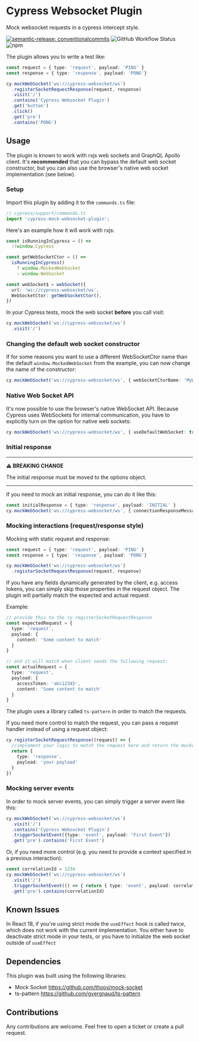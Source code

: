 # Cypress Websocket Plugin

Mock websocket requests in a cypress intercept style.

[![semantic-release: conventionalcommits](https://img.shields.io/badge/semantic--release-conventionalcommits-e10079?logo=semantic-release)](https://github.com/semantic-release/semantic-release)
![GitHub Workflow Status](https://img.shields.io/github/actions/workflow/status/coco1979ka/cypress-websocket-plugin/publish-plugin.yml)
![npm](https://img.shields.io/npm/v/cypress-mock-websocket-plugin)

The plugin allows you to write a test like:

```typescript
const request = { type: 'request', payload: 'PING' }
const response = { type: 'response', payload: 'PONG'}

cy.mockWebSocket('ws://cypress-websocket/ws')
  .registerSocketRequestResponse(request, response)
  .visit('/')
  .contains('Cypress Websocket Plugin')
  .get('button')
  .click()
  .get('pre')
  .contains('PONG')
```


## Usage

The plugin is known to work with rxjs web sockets and GraphQL Apollo client. 
It's **recommended** that you can bypass the default web socket constructor, but you can 
also use the browser's native web socket implementation (see below).

### Setup

Import this plugin by adding it to the `commands.ts` file:

```typescript
// cypress/support/commands.ts
import 'cypress-mock-websocket-plugin';
```

Here's an example how it will work with rxjs:

```typescript
const isRunningInCypress = () =>
  !!window.Cypress

const getWebSocketCtor = () =>
  isRunningInCypress()
    ? window.MockedWebSocket
    : window.WebSocket

const webSocket$ = webSocket({
  url: 'ws://cypress-websocket/ws',
  WebSocketCtor: getWebSocketCtor(),
})
```

In your Cypress tests, mock the web socket **before** you call visit:

```typescript
cy.mockWebSocket('ws://cypress-websocket/ws')
  .visit('/')
```

### Changing the default web socket constructor
If for some reasons you want to use a different WebSocketCtor name than the default `window.MockedWebSocket` from
the example, you can now change the name of the constructor:

```typescript
cy.mockWebSocket('ws://cypress-websocket/ws', { webSocketCtorName: 'MyWebSocket' })
```

### Native Web Socket API
It's now possible to use the browser's native WebSocket API. Because Cypress uses WebSockets for internal
communication, you have to explicitly turn on the option for native web sockets:

```typescript
cy.mockWebSocket('ws://cypress-websocket/ws', { useDefaultWebSocket: true })
```

### Initial response

---
**⚠️ BREAKING CHANGE**

The initial response must be moved to the options object.

---


If you need to mock an initial response, you can do it like this:

```typescript
const initialResponse = { type: 'response', payload: 'INITIAL' }
cy.mockWebSocket('ws://cypress-websocket/ws', { connectionResponseMessage: initialResponse })
```

### Mocking interactions (request/response style)

Mocking with static request and response:

```typescript
const request = { type: 'request', payload: 'PING' }
const response = { type: 'response', payload: 'PONG'}

cy.mockWebSocket('ws://cypress-websocket/ws')
  .registerSocketRequestResponse(request, response)
```

If you have any fields dynamically generated by the client, e.g. access tokens,
you can simply skip those properties in the request object. The plugin will partially match
the expected and actual request.

Example:

```typescript
// provide this to the cy.registerSocketRequestResponse
const expectedRequest = { 
  type: 'request', 
  payload: {
    content: 'Some content to match'
  }
}

// and it will match when client sends the following request:
const actualRequest = {
  type: 'request',
  payload: {
    accessToken: 'abc12345',
    content: 'Some content to match'
  }
}
```

The plugin uses a library called `ts-pattern` in order to match the requests.

If you need more control to match the request, you can pass a request handler instead
of using a request object:

```typescript
cy.registerSocketRequestResponse((request) => {
  //implement your logic to match the request here and return the mocked response
  return {
    type: 'response',
    payload: 'your payload'
  }
})
```

### Mocking server events

In order to mock server events, you can simply trigger a server event like this:

```typescript
cy.mockWebSocket('ws://cypress-websocket/ws')
  .visit('/')
  .contains('Cypress Websocket Plugin')
  .triggerSocketEvent({type: 'event', payload: "First Event"})
  .get('pre').contains('First Event')
```

Or, if you need more control (e.g. you need to provide a context specified in a previous interaction):

```typescript
const correlationId = 1234
cy.mockWebSocket('ws://cypress-websocket/ws')
  .visit('/')
  .triggerSocketEvent(() => { return { type: 'event', payload: correlationId }})
  .get('pre').contains(correlationId)
```

## Known Issues

In React 18, if you're using strict mode the `useEffect` hook is called twice,
which does not work with the current implementation. You either have to deactivate
strict mode in your tests, or you have to initialize the web socket outside of
`useEffect`

## Dependencies
This plugin was built using the following libraries:

- Mock Socket https://github.com/thoov/mock-socket
- ts-pattern https://github.com/gvergnaud/ts-pattern

## Contributions
Any contributions are welcome. Feel free to open a ticket or create
a pull request.
